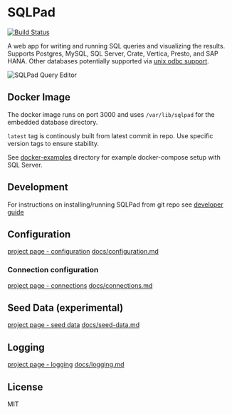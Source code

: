 # SQLPad

[![Build Status](https://travis-ci.org/rickbergfalk/sqlpad.svg?branch=master)](https://travis-ci.org/rickbergfalk/sqlpad)

A web app for writing and running SQL queries and visualizing the results. Supports Postgres, MySQL, SQL Server, Crate, Vertica, Presto, and SAP HANA. Other databases potentially supported via [unix odbc support](https://github.com/rickbergfalk/sqlpad/wiki/ODBC).

![SQLPad Query Editor](https://rickbergfalk.github.io/sqlpad/images/screenshots/v3-beta.png)

## Docker Image

The docker image runs on port 3000 and uses `/var/lib/sqlpad` for the embedded database directory.

`latest` tag is continously built from latest commit in repo. Use specific version tags to ensure stability.

See [docker-examples](https://github.com/rickbergfalk/sqlpad/tree/master/docker-examples) directory for example docker-compose setup with SQL Server.

## Development

For instructions on installing/running SQLPad from git repo see [developer guide](https://github.com/rickbergfalk/sqlpad/blob/master/DEVELOPER-GUIDE.md)

## Configuration

[project page - configuration](https://rickbergfalk.github.io/sqlpad/#/configuration)
[docs/configuration.md](https://github.com/rickbergfalk/sqlpad/blob/master/docs/configuration.md)

### Connection configuration

[project page - connections](https://rickbergfalk.github.io/sqlpad/#/connections)
[docs/connections.md](https://github.com/rickbergfalk/sqlpad/blob/master/docs/connections.md)

## Seed Data (experimental)

[project page - seed data](https://rickbergfalk.github.io/sqlpad/#/seed-data)
[docs/seed-data.md](https://github.com/rickbergfalk/sqlpad/blob/master/docs/seed-data.md)

## Logging

[project page - logging](https://rickbergfalk.github.io/sqlpad/#/logging)
[docs/logging.md](https://github.com/rickbergfalk/sqlpad/blob/master/docs/logging.md)

## License

MIT
